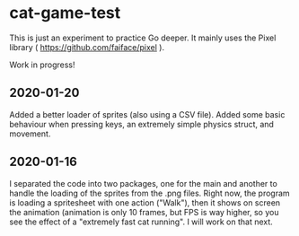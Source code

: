 # cat-game-test
This is just an experiment to practice Go deeper.
It mainly uses the Pixel library ( https://github.com/faiface/pixel ).

Work in progress!
## 2020-01-20
Added a better loader of sprites (also using a CSV file). 
Added some basic behaviour when pressing keys, an extremely simple physics struct, and movement.

## 2020-01-16
I separated the code into two packages, one for the main and another to handle the loading of the sprites from the .png files.
Right now, the program is loading a spritesheet with one action ("Walk"), then it shows on screen the animation (animation is only 10 frames, but FPS is way higher, so you see the effect of a "extremely fast cat running". I will work on that next.
